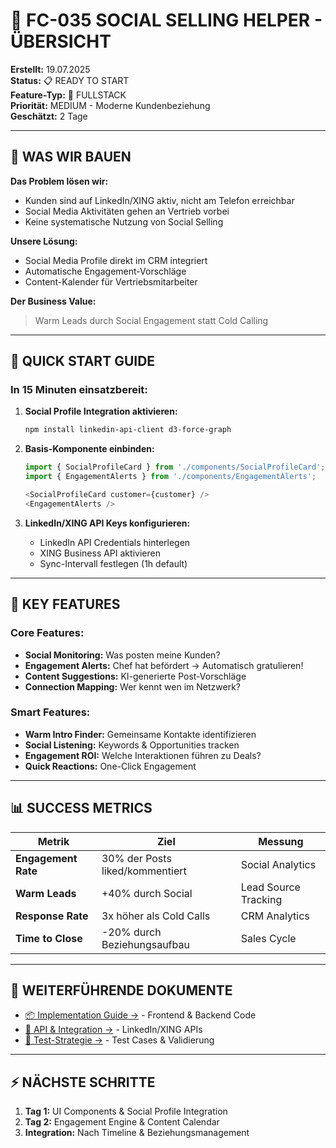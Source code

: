 # 🤝 FC-035 SOCIAL SELLING HELPER - ÜBERSICHT

**Erstellt:** 19.07.2025  
**Status:** 📋 READY TO START  
**Feature-Typ:** 🔀 FULLSTACK  
**Priorität:** MEDIUM - Moderne Kundenbeziehung  
**Geschätzt:** 2 Tage  

---

## 🧠 WAS WIR BAUEN

**Das Problem lösen wir:**
- Kunden sind auf LinkedIn/XING aktiv, nicht am Telefon erreichbar
- Social Media Aktivitäten gehen an Vertrieb vorbei
- Keine systematische Nutzung von Social Selling

**Unsere Lösung:**
- Social Media Profile direkt im CRM integriert
- Automatische Engagement-Vorschläge
- Content-Kalender für Vertriebsmitarbeiter

**Der Business Value:**
> Warm Leads durch Social Engagement statt Cold Calling

---

## 🚀 QUICK START GUIDE

### In 15 Minuten einsatzbereit:

1. **Social Profile Integration aktivieren:**
   ```bash
   npm install linkedin-api-client d3-force-graph
   ```

2. **Basis-Komponente einbinden:**
   ```typescript
   import { SocialProfileCard } from './components/SocialProfileCard';
   import { EngagementAlerts } from './components/EngagementAlerts';
   
   <SocialProfileCard customer={customer} />
   <EngagementAlerts />
   ```

3. **LinkedIn/XING API Keys konfigurieren:**
   - LinkedIn API Credentials hinterlegen
   - XING Business API aktivieren
   - Sync-Intervall festlegen (1h default)

---

## 🎯 KEY FEATURES

### Core Features:
- **Social Monitoring:** Was posten meine Kunden?
- **Engagement Alerts:** Chef hat befördert → Automatisch gratulieren!
- **Content Suggestions:** KI-generierte Post-Vorschläge
- **Connection Mapping:** Wer kennt wen im Netzwerk?

### Smart Features:
- **Warm Intro Finder:** Gemeinsame Kontakte identifizieren
- **Social Listening:** Keywords & Opportunities tracken
- **Engagement ROI:** Welche Interaktionen führen zu Deals?
- **Quick Reactions:** One-Click Engagement

---

## 📊 SUCCESS METRICS

| Metrik | Ziel | Messung |
|--------|------|---------|
| **Engagement Rate** | 30% der Posts liked/kommentiert | Social Analytics |
| **Warm Leads** | +40% durch Social | Lead Source Tracking |
| **Response Rate** | 3x höher als Cold Calls | CRM Analytics |
| **Time to Close** | -20% durch Beziehungsaufbau | Sales Cycle |

---

## 🔗 WEITERFÜHRENDE DOKUMENTE

- [📦 Implementation Guide →](./FC-035_IMPLEMENTATION.md) - Frontend & Backend Code
- [🔌 API & Integration →](./FC-035_API.md) - LinkedIn/XING APIs
- [🧪 Test-Strategie →](./FC-035_TESTING.md) - Test Cases & Validierung

---

## ⚡ NÄCHSTE SCHRITTE

1. **Tag 1:** UI Components & Social Profile Integration
2. **Tag 2:** Engagement Engine & Content Calendar
3. **Integration:** Nach Timeline & Beziehungsmanagement